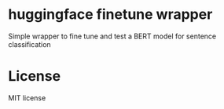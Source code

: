 # huggingface finetune wrapper
Simple wrapper to fine tune and test a BERT model for sentence classification




# License
MIT license
